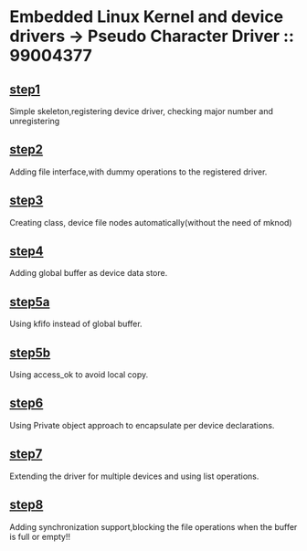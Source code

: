 #  Embedded Linux Kernel and device drivers -> Pseudo Character Driver :: 99004377
## [step1](step1)
Simple skeleton,registering device driver, checking major number and unregistering
## [step2](step2)
Adding file interface,with dummy operations to the registered driver.
## [step3](step3)
Creating class, device file nodes automatically(without the need of mknod)
## [step4](step4)
Adding global buffer as device data store.
## [step5a](step5a)
Using kfifo instead of global buffer.
## [step5b](step5b)
Using access_ok to avoid local copy.
## [step6](step6)
Using Private object approach to encapsulate per device declarations.
## [step7](step7)
Extending the driver for multiple devices and using list operations.
## [step8](step8)
Adding synchronization support,blocking the file operations when the buffer is full or empty!!
